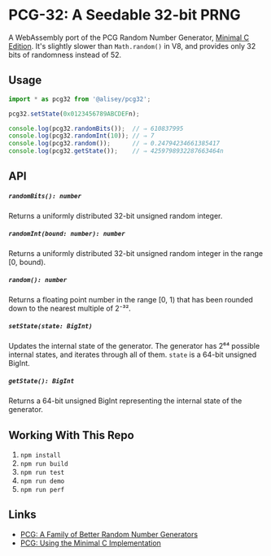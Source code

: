 # PCG-32: A Seedable 32-bit PRNG

A WebAssembly port of the PCG Random Number Generator, [Minimal C Edition](https://github.com/imneme/pcg-c-basic). It's slightly slower than `Math.random()` in V8, and provides only 32 bits of randomness instead of 52.

## Usage

```js
import * as pcg32 from '@alisey/pcg32';

pcg32.setState(0x0123456789ABCDEFn);

console.log(pcg32.randomBits());  // ⇒ 610837995
console.log(pcg32.randomInt(10)); // ⇒ 7
console.log(pcg32.random());      // ⇒ 0.24794234661385417
console.log(pcg32.getState());    // ⇒ 4259798932287663464n
```

## API

##### `randomBits(): number`

Returns a uniformly distributed 32-bit unsigned random integer.

##### `randomInt(bound: number): number`

Returns a uniformly distributed 32-bit unsigned random integer in the range
[0, bound).

##### `random(): number`

Returns a floating point number in the range [0, 1) that has been rounded down
to the nearest multiple of 2⁻³².

##### `setState(state: BigInt)`

Updates the internal state of the generator. The generator has 2⁶⁴ possible
internal states, and iterates through all of them. `state` is a 64-bit unsigned
BigInt.

##### `getState(): BigInt`

Returns a 64-bit unsigned BigInt representing the internal state of the
generator.

## Working With This Repo

1. `npm install`
2. `npm run build`
3. `npm run test`
4. `npm run demo`
5. `npm run perf`

## Links
* [PCG: A Family of Better Random Number Generators](https://www.pcg-random.org)
* [PCG: Using the Minimal C Implementation](https://www.pcg-random.org/using-pcg-c-basic.html)
